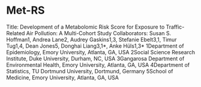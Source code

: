 # Met-RS

Title: Development of a Metabolomic Risk Score for Exposure to Traffic-Related Air Pollution: A Multi-Cohort Study 
Collaborators: Susan S. Hoffman1, Andrea Lane2, Audrey Gaskins1,3, Stefanie Ebelt3,1, Timur Tug1,4, Dean Jones5, Donghai Liang3,1*, Anke Hüls1,3*
1Department of Epidemiology, Emory University, Atlanta, GA, USA
2Social Science Research Institute, Duke University, Durham, NC, USA
3Gangarosa Department of Environmental Health, Emory University, Atlanta, GA, USA
4Department of Statistics, TU Dortmund University, Dortmund, Germany 
5School of Medicine, Emory University, Atlanta, GA, USA

